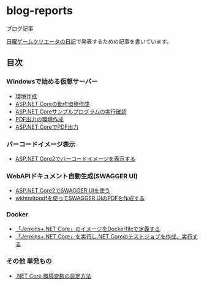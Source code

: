 # blog-reports
ブログ記事

[日曜ゲームクリエータの日記](http://kazenetu.exblog.jp/)で発表するための記事を書いています。

## 目次

### Windowsで始める仮想サーバー
- [環境作成](https://github.com/kazenetu/blog-reports/tree/master/reports/16-dotnetTestCentOS)
- [ASP.NET Coreの動作環境作成](https://github.com/kazenetu/blog-reports/tree/master/reports/17-dotnetTestCentOS2)
- [ASP.NET Coreサンプルプログラムの実行確認](https://github.com/kazenetu/blog-reports/tree/master/reports/18-dotnetTestCentOS3)
- [PDF出力の環境作成](https://github.com/kazenetu/blog-reports/tree/master/reports/19-dotnetTestCentOS4)
- [ASP.NET CoreでPDF出力](https://github.com/kazenetu/blog-reports/tree/master/reports/20-dotnetTestCentOS5)

### バーコードイメージ表示
- [ASP.NET Core2でバーコードイメージを表示する](https://github.com/kazenetu/blog-reports/tree/master/reports/21-barcodeDotNetCore)

### WebAPIドキュメント自動生成(SWAGGER UI)
- [ASP.NET Core2でSWAGGER UIを使う](https://github.com/kazenetu/blog-reports/tree/master/reports/22-swaggerUI)
- [wkhtmltopdfを使ってSWAGGER UIのPDFを作成する](https://github.com/kazenetu/blog-reports/tree/master/reports/23-swaggerUItoPDF)


### Docker
- [「Jenkins+.NET Core」のイメージをDockerfileで定義する](https://github.com/kazenetu/blog-reports/tree/master/reports/25-dockerfile)
- [「Jenkins+.NET Core」を実行し.NET Coreのテストジョブを作成、実行する](https://github.com/kazenetu/blog-reports/blob/master/reports/26-docker-jenkins-dotnet/readme.md)

### その他 単発もの
- [.NET Core 環境変数の設定方法](https://github.com/kazenetu/blog-reports/tree/master/reports/24-dotnetCore-EnvironmentVariables)